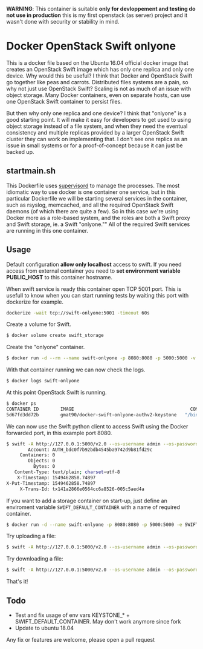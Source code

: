 **WARNING**: This container is suitable **only for devloppement and testing do not use in production** this is my first openstack (as server) project and it wasn't done with security or stability in mind.

# Docker OpenStack Swift onlyone

This is a docker file based on the Ubuntu 16.04 official docker image that creates an OpenStack Swift image which has only one replica and only one device. Why would this be useful? I think that Docker and OpenStack Swift go together like peas and carrots. Distributed files systems are a pain, so why not just use OpenStack Swift? Scaling is not as much of an issue with object storage. Many Docker containers, even on separate hosts, can use one OpenStack Swift container to persist files.

But then why only one replica and one device? I think that "onlyone" is a good starting point. It will make it easy for developers to get used to using object storage instead of a file system, and when they need the eventual consistency and multiple replicas provided by a larger OpenStack Swift cluster they can work on implementing that. I don't see one replica as an issue in small systems or for a proof-of-concept because it can just be backed up.

## startmain.sh

This Dockerfile uses [supervisord][] to manage the processes. The most idiomatic way to use docker is one container one service, but in this particular Dockerfile we will be starting several services in the container, such as rsyslog, memcached, and all the required OpenStack Swift daemons (of which there are quite a few). So in this case we're using Docker more as a role-based system, and the roles are both a Swift proxy and Swift storage, ie. a Swift "onlyone."" All of the required Swift services are running in this one container.

[supervisord]: http://supervisord.org/

## Usage

Default configuration **allow only localhost** access to swift.
If you need access from external container you need to **set environment variable PUBLIC_HOST** to this container hostname.

When swift service is ready this container open TCP 5001 port.
This is usefull to know when you can start running tests by waiting this port with dockerize for example.

```bash
dockerize -wait tcp://swift-onlyone:5001 -timeout 60s
```

Create a volume for Swift.

```bash
$ docker volume create swift_storage
```

Create the "onlyone" container. 

```bash
$ docker run -d --rm --name swift-onlyone -p 8080:8080 -p 5000:5000 -v swift_storage:/srv -t gmat90/docker-swift-onlyone-authv2-keystone
```

With that container running we can now check the logs.

```bash
$ docker logs swift-onlyone
```

At this point OpenStack Swift is running.

```bash
$ docker ps
CONTAINER ID        IMAGE                                           COMMAND                  CREATED             STATUS              PORTS                                            NAMES
5d67fd3dd72b        gmat90/docker-swift-onlyone-authv2-keystone   "/bin/sh -c /usr/loc…"   3 seconds ago       Up 2 seconds        0.0.0.0:5000->5000/tcp, 0.0.0.0:8080->8080/tcp   swift-onlyone
```

We can now use the Swift python client to access Swift using the Docker forwarded port, in this example port 8080.

```bash
$ swift -A http://127.0.0.1:5000/v2.0 --os-username admin --os-password s3cr3t --os-tenant-name admin stat
        Account: AUTH_bdc0f7b92bdb4545ba9742d9b81fd29c
     Containers: 0
        Objects: 0
          Bytes: 0
   Content-Type: text/plain; charset=utf-8
    X-Timestamp: 1549462858.74897
X-Put-Timestamp: 1549462858.74897
     X-Trans-Id: tx141a2866e0564cc6a8526-005c5aed4a
```

If you want to add a storage container on start-up, just define an enviroment variable `SWIFT_DEFAULT_CONTAINER` with a name of required container.

```bash
$ docker run -d --name swift-onlyone -p 8080:8080 -p 5000:5000 -e SWIFT_DEFAULT_CONTAINER=user_uploads -v swift_storage:/srv -t gmat90/docker-swift-onlyone-authv2-keystone
```

Try uploading a file:

```bash
$ swift -A http://127.0.0.1:5000/v2.0 --os-username admin --os-password s3cr3t --os-tenant-name admin upload --object-name mypdf.pdf user_uploads ./mypdf.pdf
```

Try downloading a file:

```bash
$ swift -A http://127.0.0.1:5000/v2.0 --os-username admin --os-password s3cr3t --os-tenant-name admin download user_uploads mypdf.pdf
```

That's it!

## Todo

* Test and fix usage of env vars KEYSTONE_* + SWIFT_DEFAULT_CONTAINER. May don't work anymore since fork
* Update to ubuntu 18.04

Any fix or features are welcome, please open a pull request
